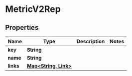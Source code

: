 

# MetricV2Rep


## Properties

Name | Type | Description | Notes
------------ | ------------- | ------------- | -------------
**key** | **String** |  | 
**name** | **String** |  | 
**links** | [**Map&lt;String, Link&gt;**](Link.md) |  | 



